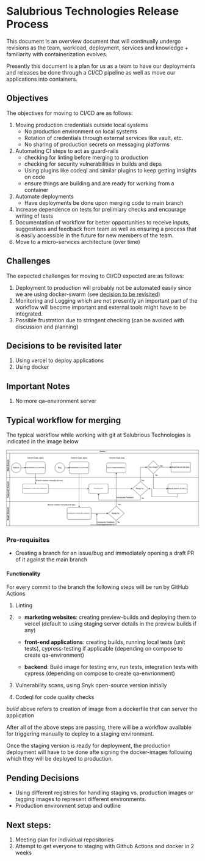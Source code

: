 # Salubrious Technologies Release Process

This document is an overview document that will continually undergo revisions as
the team, workload, deployment, services and knowledge + familiarity with
containerization evolves.

Presently this document is a plan for us as a team to have our deployments and
releases be done through a CI/CD pipeline as well as move our applications into
containers.

## Objectives

The objectives for moving to CI/CD are as follows:

1. Moving production credentials outside local systems
   - No production environment on local systems
   - Rotation of credentials through external services like vault, etc.
   - No sharing of production secrets on messaging platforms
2. Automating CI steps to act as guard-rails
   - checking for linting before merging to production
   - checking for security vulnerabilities in builds and deps
   - Using plugins like codeql and similar plugins to keep getting insights on
     code
   - ensure things are building and are ready for working from a container
3. Automate deployments
   - Have deployments be done upon merging code to main branch
4. Increase dependence on tests for prelimiary checks and encourage writing of
   tests
5. Documentation of workflow for better opportunities to receive inputs, suggestions and feedback from team as well as ensuring a process that is easily accessible in the future for new members of the team.
6. Move to a micro-services architecture (over time)

## Challenges

The expected challenges for moving to CI/CD expected are as follows:

1. Deployment to production will probably not be automated easily since we are
   using docker-swarm (see [decision to be revisited](#decisions-to-be-revisited-later))
2. Monitoring and Logging which are not presently an important part of the workflow will become important and external tools might have to be integrated.
3. Possible frustration due to stringent checking (can be avoided with discussion and planning)

## Decisions to be revisited later

1. Using vercel to deploy applications
2. Using docker

## Important Notes

1. No more qa-environment server

## Typical workflow for merging

The typical workflow while working with git at Salubrious Technologies is indicated in the image below

![git-workflow](./release-process.svg)

### Pre-requisites

- Creating a branch for an issue/bug and immediately opening a draft PR of it against the main branch

#### Functionality

For every commit to the branch the following steps will be run by GitHub Actions

1.  Linting
2.  - **marketing websites**: creating preview-builds and deploying them to vercel (default to using staging server details in the preview builds if any)

    - **front-end applications**: creating builds, running local tests (unit tests), cypress-testing if applicable (depending on compose to create qa-environment)

    - **backend**: Build image for testing env, run tests, integration tests with cypress (depending on compose to create qa-envrionment)

3.  Vulnerability scans, using Snyk open-source version initially
4.  Codeql for code quality checks

_build_ above refers to creation of image from a dockerfile that can server the application

After all of the above steps are passing, there will be a workflow available for triggering manually to deploy to a staging environment.

Once the staging version is ready for deployment, the production deployment will have to be done afte signing the docker-images following which they will be deployed to production.

## Pending Decisions

- Using different registries for handling staging vs. production images or tagging images to represent different environments.
- Production environment setup and outline

## Next steps:

1. Meeting plan for individual repositories
2. Attempt to get everyone to staging with Github Actions and docker in 2 weeks
